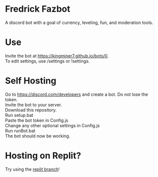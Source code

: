 # Fredrick Fazbot
A discord bot with a goal of currency, leveling, fun, and moderation tools.

# Use
Invite the bot at https://kingminer7.github.io/bots/0.
<br>
To edit settings, use /settings or !settings. 

# Self Hosting
Go to https://discord.com/developers and create a bot. Do not lose the token.
<br>
Invite the bot to your server.
<br>
Download this repository.
<br>
Run setup.bat
<br>
Paste the bot token in Config.js
<br>
Change any other optional settings in Config.js
<br>
Run runBot.bat
<br>
The bot should now be working.
<br>
# Hosting on Replit?
Try using the [replit branch](https://github.com/Kingminer7/Fredrick-Fazbot/tree/replit)!
